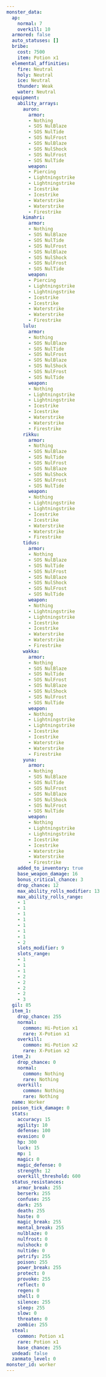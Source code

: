 ```yaml
---
monster_data:
  ap:
    normal: 7
    overkill: 10
  armored: false
  auto_statuses: []
  bribe:
    cost: 7500
    item: Potion x1
  elemental_affinities:
    fire: Neutral
    holy: Neutral
    ice: Neutral
    thunder: Weak
    water: Neutral
  equipment:
    ability_arrays:
      auron:
        armor:
        - Nothing
        - SOS NulBlaze
        - SOS NulTide
        - SOS NulFrost
        - SOS NulBlaze
        - SOS NulShock
        - SOS NulFrost
        - SOS NulTide
        weapon:
        - Piercing
        - Lightningstrike
        - Lightningstrike
        - Icestrike
        - Icestrike
        - Waterstrike
        - Waterstrike
        - Firestrike
      kimahri:
        armor:
        - Nothing
        - SOS NulBlaze
        - SOS NulTide
        - SOS NulFrost
        - SOS NulBlaze
        - SOS NulShock
        - SOS NulFrost
        - SOS NulTide
        weapon:
        - Piercing
        - Lightningstrike
        - Lightningstrike
        - Icestrike
        - Icestrike
        - Waterstrike
        - Waterstrike
        - Firestrike
      lulu:
        armor:
        - Nothing
        - SOS NulBlaze
        - SOS NulTide
        - SOS NulFrost
        - SOS NulBlaze
        - SOS NulShock
        - SOS NulFrost
        - SOS NulTide
        weapon:
        - Nothing
        - Lightningstrike
        - Lightningstrike
        - Icestrike
        - Icestrike
        - Waterstrike
        - Waterstrike
        - Firestrike
      rikku:
        armor:
        - Nothing
        - SOS NulBlaze
        - SOS NulTide
        - SOS NulFrost
        - SOS NulBlaze
        - SOS NulShock
        - SOS NulFrost
        - SOS NulTide
        weapon:
        - Nothing
        - Lightningstrike
        - Lightningstrike
        - Icestrike
        - Icestrike
        - Waterstrike
        - Waterstrike
        - Firestrike
      tidus:
        armor:
        - Nothing
        - SOS NulBlaze
        - SOS NulTide
        - SOS NulFrost
        - SOS NulBlaze
        - SOS NulShock
        - SOS NulFrost
        - SOS NulTide
        weapon:
        - Nothing
        - Lightningstrike
        - Lightningstrike
        - Icestrike
        - Icestrike
        - Waterstrike
        - Waterstrike
        - Firestrike
      wakka:
        armor:
        - Nothing
        - SOS NulBlaze
        - SOS NulTide
        - SOS NulFrost
        - SOS NulBlaze
        - SOS NulShock
        - SOS NulFrost
        - SOS NulTide
        weapon:
        - Nothing
        - Lightningstrike
        - Lightningstrike
        - Icestrike
        - Icestrike
        - Waterstrike
        - Waterstrike
        - Firestrike
      yuna:
        armor:
        - Nothing
        - SOS NulBlaze
        - SOS NulTide
        - SOS NulFrost
        - SOS NulBlaze
        - SOS NulShock
        - SOS NulFrost
        - SOS NulTide
        weapon:
        - Nothing
        - Lightningstrike
        - Lightningstrike
        - Icestrike
        - Icestrike
        - Waterstrike
        - Waterstrike
        - Firestrike
    added_to_inventory: true
    base_weapon_damage: 16
    bonus_critical_chance: 3
    drop_chance: 12
    max_ability_rolls_modifier: 13
    max_ability_rolls_range:
    - 1
    - 1
    - 1
    - 1
    - 1
    - 1
    - 1
    - 2
    slots_modifier: 9
    slots_range:
    - 1
    - 1
    - 1
    - 2
    - 2
    - 2
    - 2
    - 3
  gil: 85
  item_1:
    drop_chance: 255
    normal:
      common: Hi-Potion x1
      rare: X-Potion x1
    overkill:
      common: Hi-Potion x2
      rare: X-Potion x2
  item_2:
    drop_chance: 0
    normal:
      common: Nothing
      rare: Nothing
    overkill:
      common: Nothing
      rare: Nothing
  name: Worker
  poison_tick_damage: 0
  stats:
    accuracy: 15
    agility: 10
    defense: 100
    evasion: 0
    hp: 300
    luck: 15
    mp: 1
    magic: 0
    magic_defense: 0
    strength: 12
    overkill_threshold: 600
  status_resistances:
    armor_break: 255
    berserk: 255
    confuse: 255
    dark: 255
    death: 255
    haste: 0
    magic_break: 255
    mental_break: 255
    nulblaze: 0
    nulfrost: 0
    nulshock: 0
    nultide: 0
    petrify: 255
    poison: 255
    power_break: 255
    protect: 0
    provoke: 255
    reflect: 0
    regen: 0
    shell: 0
    silence: 255
    sleep: 255
    slow: 0
    threaten: 0
    zombie: 255
  steal:
    common: Potion x1
    rare: Potion x1
    base_chance: 255
  undead: false
  zanmato_level: 0
monster_id: worker
---
```

